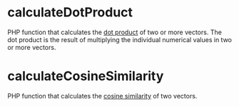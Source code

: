 # calculateDotProduct
PHP function that calculates the [dot product](https://en.wikipedia.org/wiki/Dot_product) of two or more vectors. The dot product is the result of multiplying the individual numerical values in two or more vectors.

# calculateCosineSimilarity
PHP function that calculates the [cosine similarity](https://en.wikipedia.org/wiki/Cosine_similarity) of two vectors.
